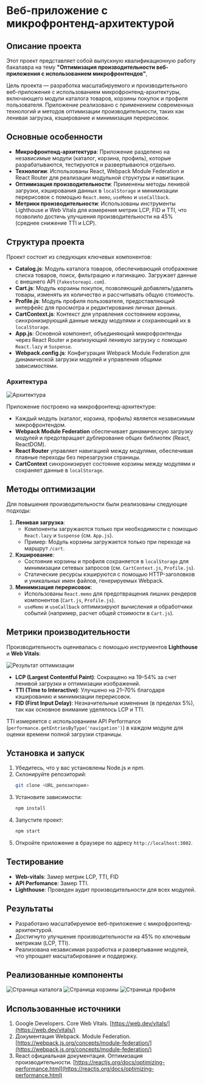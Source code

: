 # Веб-приложение с микрофронтенд-архитектурой

## Описание проекта
Этот проект представляет собой выпускную квалификационную работу бакалавра на тему **"Оптимизация производительности веб-приложения с использованием микрофронтендов"**,

Цель проекта — разработка масштабируемого и производительного веб-приложения с использованием микрофронтенд-архитектуры, включающего модули каталога товаров, корзины покупок и профиля пользователя. Приложение реализовано с применением современных технологий и методов оптимизации производительности, таких как ленивая загрузка, кэширование и минимизация перерисовок.

## Основные особенности
- **Микрофронтенд-архитектура**: Приложение разделено на независимые модули (каталог, корзина, профиль), которые разрабатываются, тестируются и развертываются отдельно.
- **Технологии**: Использованы React, Webpack Module Federation и React Router для реализации модульной структуры и навигации.
- **Оптимизация производительности**: Применены методы ленивой загрузки, кэширования данных в `localStorage` и минимизации перерисовок с помощью `React.memo`, `useMemo` и `useCallback`.
- **Метрики производительности**: Использованы инструменты Lighthouse и Web Vitals для измерения метрик LCP, FID и TTI, что позволило достичь улучшения производительности на 45% (среднее снижение TTI и LCP).

## Структура проекта
Проект состоит из следующих ключевых компонентов:
- **Catalog.js**: Модуль каталога товаров, обеспечивающий отображение списка товаров, поиск, фильтрацию и пагинацию. Загружает данные с внешнего API (`fakestoreapi.com`).
- **Cart.js**: Модуль корзины покупок, позволяющий добавлять/удалять товары, изменять их количество и рассчитывать общую стоимость.
- **Profile.js**: Модуль профиля пользователя, предоставляющий интерфейс для просмотра и редактирования личных данных.
- **CartContext.js**: Контекст для управления состоянием корзины, синхронизирующий данные между модулями и сохраняющий их в `localStorage`.
- **App.js**: Основной компонент, объединяющий микрофронтенды через React Router и реализующий ленивую загрузку с помощью `React.lazy` и `Suspense`.
- **Webpack.config.js**: Конфигурация Webpack Module Federation для динамической загрузки модулей и управления общими зависимостями.

### Архитектура
![Архитектура](media/4.png)

Приложение построено на микрофронтенд-архитектуре:
- Каждый модуль (каталог, корзина, профиль) является независимым микрофронтендом.
- **Webpack Module Federation** обеспечивает динамическую загрузку модулей и предотвращает дублирование общих библиотек (React, ReactDOM).
- **React Router** управляет навигацией между модулями, обеспечивая плавные переходы без перезагрузки страницы.
- **CartContext** синхронизирует состояние корзины между модулями и сохраняет данные в `localStorage`.

## Методы оптимизации
Для повышения производительности были реализованы следующие подходы:
1. **Ленивая загрузка**:
   - Компоненты загружаются только при необходимости с помощью `React.lazy` и `Suspense` (см. `App.js`).
   - Пример: Модуль корзины загружается только при переходе на маршрут `/cart`.
2. **Кэширование**:
   - Состояние корзины и профиля сохраняется в `localStorage` для минимизации сетевых запросов (см. `CartContext.js`, `Profile.js`).
   - Статические ресурсы кэшируются с помощью HTTP-заголовков и уникальных имен файлов, генерируемых Webpack.
3. **Минимизация перерисовок**:
   - Использованы `React.memo` для предотвращения лишних рендеров компонентов (`Cart.js`, `Profile.js`).
   - `useMemo` и `useCallback` оптимизируют вычисления и обработчики событий (например, расчет общей стоимости в `Cart.js`).

## Метрики производительности
Производительность оценивалась с помощью инструментов **Lighthouse** и **Web Vitals**:

![Результат оптимизации](media/5.png)

- **LCP (Largest Contentful Paint)**: Сокращено на 19–54% за счет ленивой загрузки и оптимизации изображений.
- **TTI (Time to Interactive)**: Улучшено на 21–70% благодаря кэшированию и минимизации перерисовок.
- **FID (First Input Delay)**: Незначительные изменения (в пределах 5%), так как основное внимание уделялось LCP и TTI.

TTI измеряется с использованием API Performance (`performance.getEntriesByType('navigation')`) в каждом модуле для оценки времени полной загрузки страницы.

## Установка и запуск
1. Убедитесь, что у вас установлены Node.js и npm.
2. Склонируйте репозиторий:
   ```bash
   git clone <URL_репозитория>
   ```
3. Установите зависимости:
   ```bash
   npm install
   ```
4. Запустите проект:
   ```bash
   npm start
   ```
5. Откройте приложение в браузере по адресу `http://localhost:3002`.

## Тестирование
- **Web-vitals**: Замер метрик LCP, TTI, FID
- **API Perfomance**: Замер TTI.
- **Lighthouse**: Проведен аудит производительности для всех модулей.

## Результаты
- Разработано масштабируемое веб-приложение с микрофронтенд-архитектурой.
- Достигнуто улучшение производительности на 45% по ключевым метрикам (LCP, TTI).
- Реализована независимая разработка и развертывание модулей, что упрощает масштабирование и поддержку.

## Реализованные компоненты
![Страница каталога](media/1.png)
![Страница корзины](media/2.png)
![Страница профиля](media/3.png)

## Использованные источники
1. Google Developers. Core Web Vitals. [https://web.dev/vitals/](https://web.dev/vitals/)
2. Документация Webpack. Module Federation. [https://webpack.js.org/concepts/module-federation/](https://webpack.js.org/concepts/module-federation/)
3. React официальная документация. Оптимизация производительности. [https://reactjs.org/docs/optimizing-performance.html](https://reactjs.org/docs/optimizing-performance.html)
